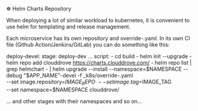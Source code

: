 ☸️ Helm Charts Repository

When deploying a lot of similar workload to kubernetes, it is convenient to use helm for templating and release management.


Each microservice has its own repository and override-<env>.yaml. In its own CI file (Github Action/Jenkins/GitLab) you can do something like this:

deploy-devel:
    stage: deploy-dev
...
    script:
    - cd build
    - helm init --upgrade
    - helm repo add clouddrove https://charts.clouddrove.com/
    - helm repo list | grep helmchart
    - |
      helm upgrade --install --namespace=$NAMESPACE --debug "$APP_NAME"-devel -f _k8s/override-<env>.yaml \
        --set image.repository=$IMAGE_REPO \
        --set image.tag=$IMAGE_TAG \
        --set namespace=$NAMESPACE 
        clouddrove/<application>

... 
and other stages with their namespaces and so on...
